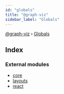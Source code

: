 ```yaml
---
id: "globals"
title: "@graph-viz"
sidebar_label: "Globals"
---
```


[@graph-viz](index.md) › [Globals](globals.md)

## Index

### External modules

* [core](modules/core.md)
* [layouts](modules/layouts.md)
* [react](modules/react.md)
